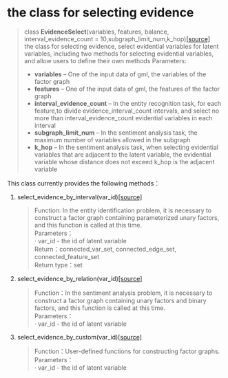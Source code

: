 # the class for selecting evidence
> class **EvidenceSelect**(variables, features, balance, interval_evidence_count = 10,subgraph_limit_num,k_hop)[[source]](../evidence_select.py)  
the class for selecting evidence, select evidential variables for latent variables, including two methods for selecting evidential variables, and allow users to define their own methods
>Parameters: 
> - **variables** – One of the input data of gml, the variables of the factor graph
> - **features** –  One of the input data of gml, the features of the factor graph
> - **interval_evidence_count** – In the entity recognition task, for each feature,to divide evidence_interval_count intervals, and select no more than interval_evidence_count evidential variables in each interval 
> - **subgraph_limit_num** –  In the sentiment analysis task, the maximum number of variables allowed in the subgraph
> - **k_hop** –  In the sentiment analysis task, when selecting evidential variables that are adjacent to the latent   variable, the evidential variable whose distance does not exceed k_hop is the adjacent variable

This class currently provides the following methods：

1. select_evidence_by_interval(var_id)[[source]](../evidence_select.py)

   >Function: In the entity identification problem, it is necessary to construct a factor graph containing parameterized unary factors, and this function is called at this time.  
   >Parameters：  
   > · var_id - the id of latent variable  
   >Return：connected_var_set, connected_edge_set, connected_feature_set  
   >Return type：set

2. select_evidence_by_relation(var_id)[[source]](../evidence_select.py)

   >Function：In the sentiment analysis problem, it is necessary to construct a factor graph containing unary factors and binary factors, and this function is called at this time.  
   >Parameters：  
   > · var_id - the id of latent variable

3. select_evidence_by_custom(var_id)[[source]](../evidence_select.py)

   >Function：User-defined functions for constructing factor graphs.
   >Parameters：  
   > · var_id - the id of latent variable 


